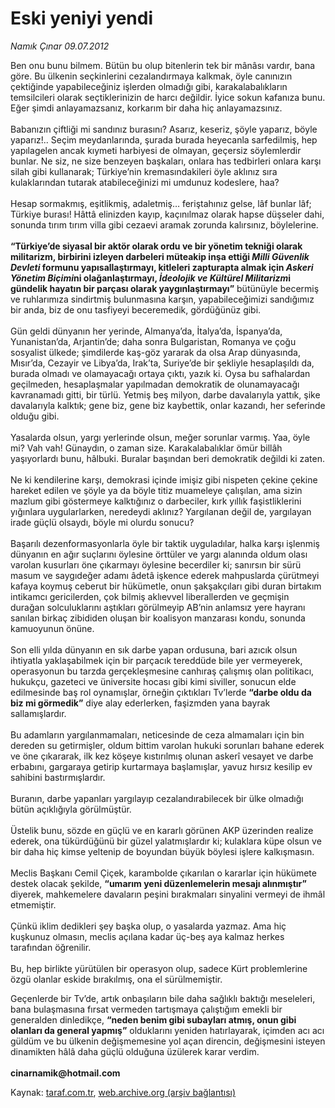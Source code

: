 # Eski yeniyi yendi

*Namık Çınar 09.07.2012*

<div class="yazi"><p>Ben onu bunu bilmem. Bütün bu olup bitenlerin tek bir mânâsı vardır, bana göre. Bu ülkenin seçkinlerini cezalandırmaya kalkmak, öyle canınızın çektiğinde yapabileceğiniz işlerden olmadığı gibi, karakalabalıkların temsilcileri olarak seçtiklerinizin de harcı değildir. İyice sokun kafanıza bunu. Eğer şimdi anlayamazsanız, korkarım bir daha hiç anlayamazsınız.<br/><br/>Babanızın çiftliği mi sandınız burasını? Asarız, keseriz, şöyle yaparız, böyle yaparız!.. Seçim meydanlarında, şurada burada heyecanla sarfedilmiş, hep yapılagelen ancak kıymeti harbiyesi de olmayan, geçersiz söylemlerdir bunlar. Ne siz, ne size benzeyen başkaları, onlara has tedbirleri onlara karşı silah gibi kullanarak; Türkiye’nin kremasındakileri öyle aklınız sıra kulaklarından tutarak atabileceğinizi mi umdunuz kodeslere, haa?<br/><br/>Hesap sormakmış, eşitlikmiş, adaletmiş… feriştahınız gelse, lâf bunlar lâf; Türkiye burası! Hâttâ elinizden kayıp, kaçınılmaz olarak hapse düşseler dahi, sonunda tırım tırım villa gibi cezaevi aramak zorunda kalırsınız, böylelerine.<br/><br/><b>“Türkiye’de siyasal bir aktör olarak ordu ve bir yönetim tekniği olarak militarizm, birbirini izleyen darbeleri müteakip inşa ettiği <i>Milli Güvenlik Devleti</i> formunu yapısallaştırmayı, kitleleri zapturapta almak için <i>Askeri Yönetim Biçimi</i>ni olağanlaştırmayı, <i>İdeolojik ve Kültürel Militarizm</i>i gündelik hayatın bir parçası olarak yaygınlaştırmayı”</b> bütünüyle becermiş ve ruhlarımıza sindirtmiş bulunmasına karşın, yapabileceğimizi sandığımız bir anda, biz de onu tasfiyeyi beceremedik, gördüğünüz gibi.<br/><br/>Gün geldi dünyanın her yerinde, Almanya’da, İtalya’da, İspanya’da, Yunanistan’da, Arjantin’de; daha sonra Bulgaristan, Romanya ve çoğu sosyalist ülkede; şimdilerde kaş-göz yararak da olsa Arap dünyasında, Mısır’da, Cezayir ve Libya’da, Irak’ta, Suriye’de bir şekliyle hesaplaşıldı da, burada olmadı ve olamayacağı ortaya çıktı, yazık ki. Oysa bu safhalardan geçilmeden, hesaplaşmalar yapılmadan demokratik de olunamayacağı kavranamadı gitti, bir türlü. Yetmiş beş milyon, darbe davalarıyla yattık, şike davalarıyla kalktık; gene biz, gene biz kaybettik, onlar kazandı, her seferinde olduğu gibi.<br/><br/>Yasalarda olsun, yargı yerlerinde olsun, meğer sorunlar varmış. Yaa, öyle mi? Vah vah! Günaydın, o zaman size. Karakalabalıklar ömür billâh yaşıyorlardı bunu, hâlbuki. Buralar başından beri demokratik değildi ki zaten.<br/><br/>Ne ki kendilerine karşı, demokrasi içinde imişiz gibi nispeten çekine çekine hareket edilen ve şöyle ya da böyle titiz muameleye çalışılan, ama sizin mazlum gibi göstermeye kalktığınız o darbeciler, kırk yıllık faşistliklerini yığınlara uygularlarken, neredeydi aklınız? Yargılanan değil de, yargılayan irade güçlü olsaydı, böyle mi olurdu sonucu?<br/><br/>Başarılı dezenformasyonlarla öyle bir taktik uyguladılar, halka karşı işlenmiş dünyanın en ağır suçlarını öylesine örttüler ve yargı alanında oldum olası varolan kusurları öne çıkarmayı öylesine becerdiler ki; sanırsın bir sürü masum ve saygıdeğer adamı âdetâ işkence ederek mahpuslarda çürütmeyi kafaya koymuş ceberut bir hükümetle, onun şakşakçıları gibi duran birtakım intikamcı gericilerden, çok bilmiş aklıevvel liberallerden ve geçmişin durağan solculuklarını aştıkları görülmeyip AB’nin anlamsız yere hayranı sanılan birkaç zibididen oluşan bir koalisyon manzarası kondu, sonunda kamuoyunun önüne.<br/><br/>Son elli yılda dünyanın en sık darbe yapan ordusuna, bari azıcık olsun ihtiyatla yaklaşabilmek için bir parçacık tereddüde bile yer vermeyerek, operasyonun bu tarzda gerçekleşmesine canhıraş çalışmış olan politikacı, hukukçu, gazeteci ve üniversite hocası gibi kimi siviller, sonucun elde edilmesinde baş rol oynamışlar, örneğin çıktıkları Tv’lerde <b>“darbe oldu da biz mi görmedik”</b> diye alay ederlerken, faşizmden yana bayrak sallamışlardır.<br/><br/>Bu adamların yargılanmamaları, neticesinde de ceza almamaları için bin dereden su getirmişler, oldum bittim varolan hukuki sorunları bahane ederek ve öne çıkararak, ilk kez köşeye kıstırılmış olunan askerî vesayet ve darbe erbabını, gargaraya getirip kurtarmaya başlamışlar, yavuz hırsız kesilip ev sahibini bastırmışlardır.<br/><br/>Buranın, darbe yapanları yargılayıp cezalandırabilecek bir ülke olmadığı bütün açıklığıyla görülmüştür.<br/><br/>Üstelik bunu, sözde en güçlü ve en kararlı görünen AKP üzerinden realize ederek, ona tükürdüğünü bir güzel yalatmışlardır ki; kulaklara küpe olsun ve bir daha hiç kimse yeltenip de boyundan büyük böylesi işlere kalkışmasın.<br/><br/>Meclis Başkanı Cemil Çiçek, karambolde çıkarılan o kararlar için hükümete destek olacak şekilde, <b>“umarım yeni düzenlemelerin mesajı alınmıştır”</b> diyerek, mahkemelere davaların peşini bırakmaları sinyalini vermeyi de ihmâl etmemiştir.<br/><br/>Çünkü iklim dedikleri şey başka olup, o yasalarda yazmaz. Ama hiç kuşkunuz olmasın, meclis açılana kadar üç-beş aya kalmaz herkes tarafından öğrenilir.<br/><br/>Bu, hep birlikte yürütülen bir operasyon olup, sadece Kürt problemlerine özgü olanlar eskide bırakılmış, ona el sürülmemiştir.</p>
<p>Geçenlerde bir Tv’de, artık onbaşıların bile daha sağlıklı baktığı meseleleri, bana bulaşmasına fırsat vermeden tartışmaya çalıştığım emekli bir generalden dinledikçe, <b>“neden benim gibi subayları atmış, onun gibi olanları da general yapmış”</b> olduklarını yeniden hatırlayarak, içimden acı acı güldüm ve bu ülkenin değişmemesine yol açan direncin, değişmesini isteyen dinamikten hâlâ daha güçlü olduğuna üzülerek karar verdim.<br/><b><br/>cinarnamik@hotmail.com</b></p>
</div>

Kaynak: [taraf.com.tr](http://www.taraf.com.tr/namik-cinar/makale-eski-yeniyi-yendi.htm), [web.archive.org (arşiv bağlantısı)](http://web.archive.org/web/20131107093610/http://www.taraf.com.tr/namik-cinar/makale-eski-yeniyi-yendi.htm)
